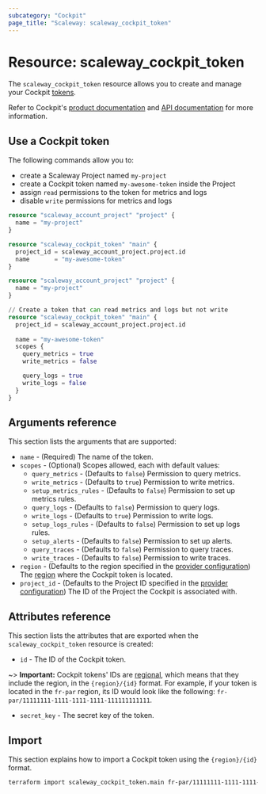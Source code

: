 ```yaml
---
subcategory: "Cockpit"
page_title: "Scaleway: scaleway_cockpit_token"
---
```


# Resource: scaleway_cockpit_token

The `scaleway_cockpit_token` resource allows you to create and manage your Cockpit [tokens](https://www.scaleway.com/en/docs/observability/cockpit/concepts/#tokens).

Refer to Cockpit's [product documentation](https://www.scaleway.com/en/docs/observability/cockpit/concepts/) and [API documentation](https://www.scaleway.com/en/developers/api/cockpit/regional-api) for more information.

## Use a Cockpit token

The following commands allow you to:

- create a Scaleway Project named `my-project`
- create a Cockpit token named `my-awesome-token` inside the Project
- assign `read` permissions to the token for metrics and logs
- disable `write` permissions for metrics and logs

```terraform
resource "scaleway_account_project" "project" {
  name = "my-project"
}

resource "scaleway_cockpit_token" "main" {
  project_id = scaleway_account_project.project.id
  name       = "my-awesome-token"
}
```

```terraform
resource "scaleway_account_project" "project" {
  name = "my-project"
}

// Create a token that can read metrics and logs but not write
resource "scaleway_cockpit_token" "main" {
  project_id = scaleway_account_project.project.id
  
  name = "my-awesome-token"
  scopes {
    query_metrics = true
    write_metrics = false

    query_logs = true
    write_logs = false
  }
}
```

## Arguments reference

This section lists the arguments that are supported:

- `name` - (Required) The name of the token.
- `scopes` - (Optional) Scopes allowed, each with default values:
    - `query_metrics` - (Defaults to `false`) Permission to query metrics.
    - `write_metrics` - (Defaults to `true`) Permission to write metrics.
    - `setup_metrics_rules` - (Defaults to `false`) Permission to set up metrics rules.
    - `query_logs` - (Defaults to `false`) Permission to query logs.
    - `write_logs` - (Defaults to `true`) Permission to write logs.
    - `setup_logs_rules` - (Defaults to `false`) Permission to set up logs rules.
    - `setup_alerts` - (Defaults to `false`) Permission to set up alerts.
    - `query_traces` - (Defaults to `false`) Permission to query traces.
    - `write_traces` - (Defaults to `false`) Permission to write traces.
- `region` - (Defaults to the region specified in the [provider configuration](../index.md#region)) The [region](../guides/regions_and_zones.md#regions) where the Cockpit token is located.
- `project_id` - (Defaults to the Project ID specified in the [provider configuration](../index.md#project_id)) The ID of the Project the Cockpit is associated with.

## Attributes reference

This section lists the attributes that are exported when the `scaleway_cockpit_token` resource is created:

- `id` - The ID of the Cockpit token.

~> **Important:** Cockpit tokens' IDs are [regional](../guides/regions_and_zones.md#resource-ids), which means that they include the region, in the `{region}/{id}` format. For example, if your token is located in the `fr-par` region, its ID would look like the following: `fr-par/11111111-1111-1111-1111-111111111111`.

- `secret_key` - The secret key of the token.

## Import

This section explains how to import a Cockpit token using the `{region}/{id}` format.

```bash
terraform import scaleway_cockpit_token.main fr-par/11111111-1111-1111-1111-111111111111
```
